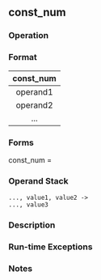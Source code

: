 ## const_num

### Operation

### Format
| const_num |
| :----: |
| operand1 |
| operand2 |
|   ...    |

### Forms
const_num =

### Operand Stack
```
..., value1, value2 ->
..., value3
```

### Description

### Run-time Exceptions

### Notes

